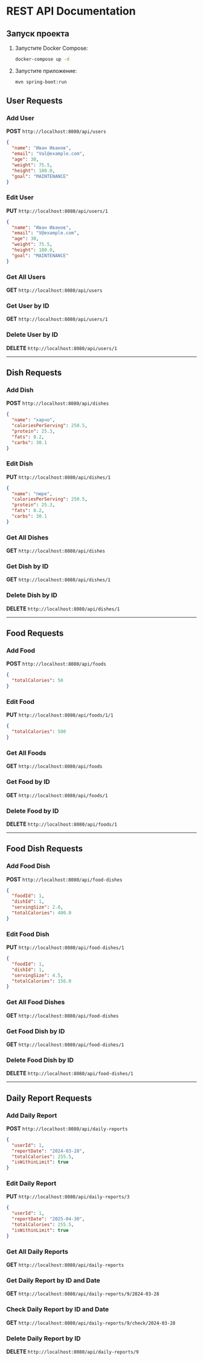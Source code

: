 # REST API Documentation

## Запуск проекта

1. Запустите Docker Compose:
   ```sh
   docker-compose up -d
   ```
2. Запустите приложение:
   ```sh
   mvn spring-boot:run
   ```

## User Requests

### Add User
**POST** `http://localhost:8080/api/users`
```json
{
  "name": "Иван Иванов",
  "email": "Val@example.com",
  "age": 30,
  "weight": 75.5,
  "height": 180.0,
  "goal": "MAINTENANCE"
}
```

### Edit User
**PUT** `http://localhost:8080/api/users/1`
```json
{
  "name": "Иван Иванов",
  "email": "V@example.com",
  "age": 30,
  "weight": 75.5,
  "height": 180.0,
  "goal": "MAINTENANCE"
}
```

### Get All Users
**GET** `http://localhost:8080/api/users`

### Get User by ID
**GET** `http://localhost:8080/api/users/1`

### Delete User by ID
**DELETE** `http://localhost:8080/api/users/1`

---

## Dish Requests

### Add Dish
**POST** `http://localhost:8080/api/dishes`
```json
{
  "name": "харчо",
  "caloriesPerServing": 250.5,
  "protein": 25.3,
  "fats": 8.2,
  "carbs": 30.1
}
```

### Edit Dish
**PUT** `http://localhost:8080/api/dishes/1`
```json
{
  "name": "пюре",
  "caloriesPerServing": 250.5,
  "protein": 25.3,
  "fats": 8.2,
  "carbs": 30.1
}
```

### Get All Dishes
**GET** `http://localhost:8080/api/dishes`

### Get Dish by ID
**GET** `http://localhost:8080/api/dishes/1`

### Delete Dish by ID
**DELETE** `http://localhost:8080/api/dishes/1`

---

## Food Requests

### Add Food
**POST** `http://localhost:8080/api/foods`
```json
{
  "totalCalories": 50
}
```

### Edit Food
**PUT** `http://localhost:8080/api/foods/1/1`
```json
{
  "totalCalories": 500
}
```

### Get All Foods
**GET** `http://localhost:8080/api/foods`

### Get Food by ID
**GET** `http://localhost:8080/api/foods/1`

### Delete Food by ID
**DELETE** `http://localhost:8080/api/foods/1`

---

## Food Dish Requests

### Add Food Dish
**POST** `http://localhost:8080/api/food-dishes`
```json
{
  "foodId": 1,
  "dishId": 1,
  "servingSize": 2.0,
  "totalCalories": 400.0
}
```

### Edit Food Dish
**PUT** `http://localhost:8080/api/food-dishes/1`
```json
{
  "foodId": 1,
  "dishId": 1,
  "servingSize": 4.5,
  "totalCalories": 156.0
}
```

### Get All Food Dishes
**GET** `http://localhost:8080/api/food-dishes`

### Get Food Dish by ID
**GET** `http://localhost:8080/api/food-dishes/1`

### Delete Food Dish by ID
**DELETE** `http://localhost:8080/api/food-dishes/1`

---

## Daily Report Requests

### Add Daily Report
**POST** `http://localhost:8080/api/daily-reports`
```json
{
  "userId": 1,
  "reportDate": "2024-03-28",
  "totalCalories": 255.5,
  "isWithinLimit": true
}
```

### Edit Daily Report
**PUT** `http://localhost:8080/api/daily-reports/3`
```json
{
  "userId": 1,
  "reportDate": "2025-04-30",
  "totalCalories": 255.5,
  "isWithinLimit": true
}
```

### Get All Daily Reports
**GET** `http://localhost:8080/api/daily-reports`

### Get Daily Report by ID and Date
**GET** `http://localhost:8080/api/daily-reports/9/2024-03-28`

### Check Daily Report by ID and Date
**GET** `http://localhost:8080/api/daily-reports/9/check/2024-03-28`

### Delete Daily Report by ID
**DELETE** `http://localhost:8080/api/daily-reports/9`

